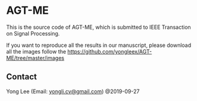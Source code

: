 # AGT-ME
This is the source code of AGT-ME, which is submitted to IEEE Transaction on Signal Processing.

If you want to reproduce all the results in our manuscript, please download all the images follow the  https://github.com/yongleex/AGT-ME/tree/master/images 

## Contact
Yong Lee (Email: yongli.cv@gmail.com) @2019-09-27


